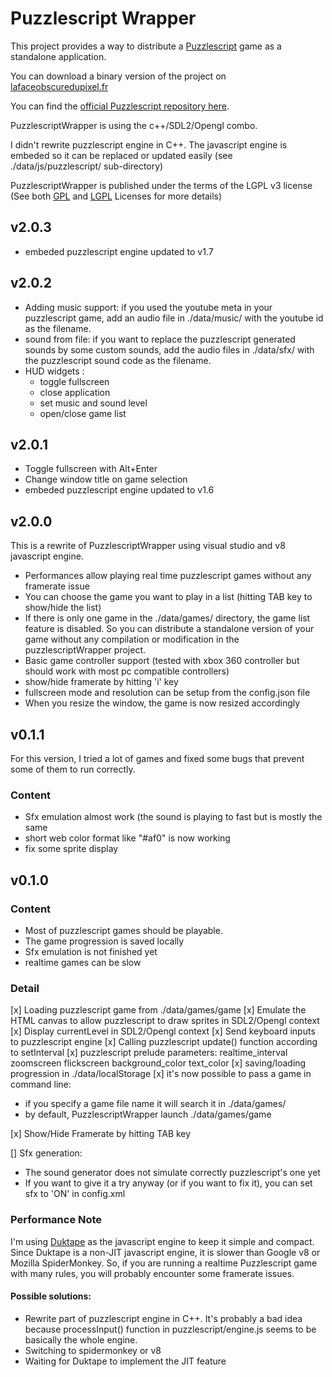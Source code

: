 # Puzzlescript Wrapper

This project provides a way to distribute a [Puzzlescript](https://www.puzzlescript.net/) game as a standalone application.

You can download a binary version of the project on [lafaceobscuredupixel.fr](http://lafaceobscuredupixel.fr/#/labo/puzzlescriptWrapper)

You can find the [official Puzzlescript repository here](https://github.com/increpare/PuzzleScript).

PuzzlescriptWrapper is using the c++/SDL2/Opengl combo.

I didn't rewrite puzzlescript engine in C++. The javascript engine is embeded so it can be replaced or updated easily (see ./data/js/puzzlescript/ sub-directory)

PuzzlescriptWrapper is published under the terms of the LGPL v3 license (See both [GPL](https://www.gnu.org/licenses/gpl.txt) and [LGPL](https://www.gnu.org/licenses/lgpl.txt) Licenses for more details)

## v2.0.3

- embeded puzzlescript engine updated to v1.7

## v2.0.2

- Adding music support: if you used the youtube meta in your puzzlescript game, add an audio file in ./data/music/ with the youtube id as the filename.
- sound from file: if you want to replace the puzzlescript generated sounds by some custom sounds, add the audio files in ./data/sfx/ with the puzzlescript sound code as  the filename.
- HUD widgets :
	- toggle fullscreen
	- close application
	- set music and sound level
	- open/close game list

## v2.0.1

- Toggle fullscreen with Alt+Enter
- Change window title on game selection
- embeded puzzlescript engine updated to v1.6

## v2.0.0

This is a rewrite of PuzzlescriptWrapper using visual studio and v8 javascript engine.

- Performances allow playing real time puzzlescript games without any framerate issue
- You can choose the game you want to play in a list (hitting TAB key to show/hide the list)
- If there is only one game in the ./data/games/ directory, the game list feature is disabled. So you can distribute a standalone version of your game without any compilation or modification in the puzzlescriptWrapper project.
- Basic game controller support (tested with xbox 360 controller but should work with most pc compatible controllers)
- show/hide framerate by hitting 'i' key
- fullscreen mode and resolution can be setup from the config.json file
- When you resize the window, the game is now resized accordingly

## v0.1.1

For this version, I tried a lot of games and fixed some bugs that prevent some of them to run correctly.
	
### Content

- Sfx emulation almost work (the sound is playing to fast but is mostly the same
- short web color format like "#af0" is now working
- fix some sprite display
	
## v0.1.0

### Content

- Most of puzzlescript games should be playable.
- The game progression is saved locally
- Sfx emulation is not finished yet
- realtime games can be slow

### Detail

[x]	Loading puzzlescript game from ./data/games/game
[x]	Emulate the HTML canvas to allow puzzlescript to draw sprites in SDL2/Opengl context
[x]	Display currentLevel in SDL2/Opengl context
[x]	Send keyboard inputs to puzzlescript engine
[x]	Calling puzzlescript update() function according to setInterval
[x]	puzzlescript prelude parameters: realtime_interval zoomscreen flickscreen background_color text_color
[x]	saving/loading progression in ./data/localStorage
[x]	it's now possible to pass a game in command line:

- if you specify a game file name it will search it in ./data/games/
- by default, PuzzlescriptWrapper launch ./data/games/game
		
[x]	Show/Hide Framerate by hitting TAB key

[]	Sfx generation:

- The sound generator does not simulate correctly puzzlescript's one yet
- If you want to give it a try anyway (or if you want to fix it), you can set sfx to 'ON' in config.xml

### Performance Note

I'm using [Duktape](http://duktape.org/) as the javascript engine to keep it simple and compact. Since Duktape is a non-JIT javascript engine, it is slower than Google v8 or Mozilla SpiderMonkey. So, if you are running a realtime Puzzlescript game with many rules, you will probably encounter some framerate issues.

#### Possible solutions:

- Rewrite part of puzzlescript engine in C++. It's probably a bad idea because processInput() function in puzzlescript/engine.js seems to be basically the whole engine.
- Switching to spidermonkey or v8
- Waiting for Duktape to implement the JIT feature
